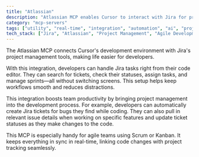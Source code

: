 ```yaml
---
title: "Atlassian"
description: "Atlassian MCP enables Cursor to interact with Jira for project management, issue tracking, and team collaboration workflows."
category: "mcp-servers"
tags: ["utility", "real-time", "integration", "automation", "ai", "project management", "agile", "scrum", "kanban"]
tech_stack: ["Jira", "Atlassian", "Project Management", "Agile Development", "Issue Tracking", "Cursor"]
---
```


The Atlassian MCP connects Cursor's development environment with Jira's project management tools, making life easier for developers. 

With this integration, developers can handle Jira tasks right from their code editor. They can search for tickets, check their statuses, assign tasks, and manage sprints—all without switching screens. This setup helps keep workflows smooth and reduces distractions.

This integration boosts team productivity by bringing project management into the development process. For example, developers can automatically create Jira tickets for bugs they find while coding. They can also pull in relevant issue details when working on specific features and update ticket statuses as they make changes to the code.

This MCP is especially handy for agile teams using Scrum or Kanban. It keeps everything in sync in real-time, linking code changes with project tracking seamlessly.
